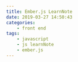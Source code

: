 ```yaml
---
title: Ember.js LearnNote
date: 2019-03-27 14:50:43
categories: 
    - front end
tags: 
    - javascript
    - js learnNote
    - ember.js
---
```


